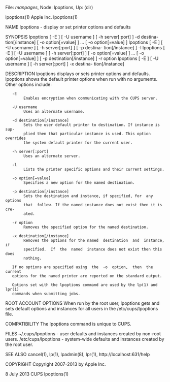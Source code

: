 File: *manpages*,  Node: lpoptions,  Up: (dir)

lpoptions(1)                      Apple Inc.                      lpoptions(1)



NAME
       lpoptions - display or set printer options and defaults

SYNOPSIS
       lpoptions  [  -E  ]  [  -U  username ] [ -h server[:port] ] -d destina-
       tion[/instance] [ -o option[=value] ] ... [ -o option[=value] ]
       lpoptions [ -E ] [ -U username ] [ -h server[:port]  ]  [  -p  destina-
       tion[/instance] ] -l
       lpoptions  [  -E  ]  [  -U  username  ]  [  -h  server[:port]  ]  [  -o
       option[=value] ] ... [ -o option[=value] ] [ -p  destination[/instance]
       ] -r option
       lpoptions  [  -E  ]  [  -U  username ] [ -h server[:port] ] -x destina-
       tion[/instance]

DESCRIPTION
       lpoptions displays or sets printer  options  and  defaults.   lpoptions
       shows  the  default  printer  options when run with no arguments. Other
       options include:

       -E
            Enables encryption when communicating with the CUPS server.

       -U username
            Uses an alternate username.

       -d destination[/instance]
            Sets the user default printer to destination. If instance is  sup-
            plied then that particular instance is used. This option overrides
            the system default printer for the current user.

       -h server[:port]
            Uses an alternate server.

       -l
            Lists the printer specific options and their current settings.

       -o option[=value]
            Specifies a new option for the named destination.

       -p destination[/instance]
            Sets the destination and instance, if specified, for  any  options
            that  follow. If the named instance does not exist then it is cre-
            ated.

       -r option
            Removes the specified option for the named destination.

       -x destination[/instance]
            Removes the options for the named  destination  and  instance,  if
            specified.  If  the  named  instance does not exist then this does
            nothing.

       If no options are specified using  the  -o  option,  then  the  current
       options for the named printer are reported on the standard output.

       Options set with the lpoptions command are used by the lp(1) and lpr(1)
       commands when submitting jobs.

ROOT ACCOUNT OPTIONS
       When run by the root user, lpoptions gets and sets default options  and
       instances for all users in the /etc/cups/lpoptions file.

COMPATIBILITY
       The lpoptions command is unique to CUPS.

FILES
       ~/.cups/lpoptions  -  user  defaults  and instances created by non-root
       users.
       /etc/cups/lpoptions - system-wide defaults and instances created by the
       root user.

SEE ALSO
       cancel(1), lp(1), lpadmin(8), lpr(1),
       http://localhost:631/help

COPYRIGHT
       Copyright 2007-2013 by Apple Inc.



8 July 2013                          CUPS                         lpoptions(1)
